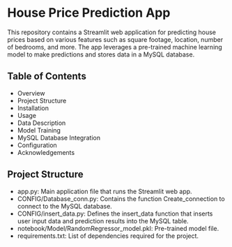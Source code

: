 # House Price Prediction App

This repository contains a Streamlit web application for predicting house prices based on various features such as square footage, location, number of bedrooms, and more. The app leverages a pre-trained machine learning model to make predictions and stores data in a MySQL database.

## Table of Contents

*  Overview
*  Project Structure
*  Installation
*  Usage
*  Data Description
*  Model Training
*  MySQL Database Integration
*  Configuration
*  Acknowledgements

## Project Structure

* app.py: Main application file that runs the Streamlit web app.
* CONFIG/Database_conn.py: Contains the function Create_connection to connect to the MySQL database.
* CONFIG/insert_data.py: Defines the insert_data function that inserts user input data and prediction results into the MySQL table.
* notebook/Model/RandomRegressor_model.pkl: Pre-trained model file.
* requirements.txt: List of dependencies required for the project.